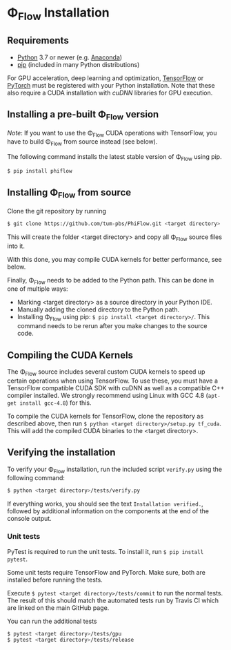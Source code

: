 # Φ<sub>Flow</sub> Installation

## Requirements

* [Python](https://www.python.org/downloads/) 3.7 or newer (e.g. [Anaconda](https://www.anaconda.com/products/individual))
* [pip](https://pip.pypa.io/en/stable/) (included in many Python distributions)

For GPU acceleration, deep learning and optimization,
[TensorFlow](https://www.tensorflow.org/install/) or [PyTorch](https://pytorch.org/)
must be registered with your Python installation.
Note that these also require a CUDA installation with *cuDNN* libraries for GPU execution.

## Installing a pre-built Φ<sub>Flow</sub> version

*Note*: If you want to use the Φ<sub>Flow</sub> CUDA operations with TensorFlow, you have to build Φ<sub>Flow</sub> from source instead (see below).

The following command installs the latest stable version of Φ<sub>Flow</sub> using pip.
```bash
$ pip install phiflow
```

## Installing Φ<sub>Flow</sub> from source

Clone the git repository by running

```bash
$ git clone https://github.com/tum-pbs/PhiFlow.git <target directory>
```
This will create the folder \<target directory\> and copy all Φ<sub>Flow</sub> source files into it.

With this done, you may compile CUDA kernels for better performance, see below.

Finally, Φ<sub>Flow</sub> needs to be added to the Python path.
This can be done in one of multiple ways:

* Marking \<target directory\> as a source directory in your Python IDE.
* Manually adding the cloned directory to the Python path.
* Installing Φ<sub>Flow</sub> using pip: `$ pip install <target directory>/`. This command needs to be rerun after you make changes to the source code.


## Compiling the CUDA Kernels

The Φ<sub>Flow</sub> source includes several custom CUDA kernels to speed up certain operations when using TensorFlow.
To use these, you must have a TensorFlow compatible CUDA SDK with cuDNN as well as a compatible C++ compiler installed.
We strongly recommend using Linux with GCC 4.8 (`apt-get install gcc-4.8`) for this.

To compile the CUDA kernels for TensorFlow, clone the repository as described above, then run `$ python <target directory>/setup.py tf_cuda`.
This will add the compiled CUDA binaries to the \<target directory\>.


## Verifying the installation

To verify your Φ<sub>Flow</sub> installation, run the included script `verify.py` using the following command:
```bash
$ python <target directory>/tests/verify.py
```
If everything works, you should see the text `Installation verified.`, followed by additional information on the components at the end of the console output.

### Unit tests

PyTest is required to run the unit tests. To install it, run `$ pip install pytest`.

Some unit tests require TensorFlow and PyTorch.
Make sure, both are installed before running the tests.

Execute `$ pytest <target directory>/tests/commit` to run the normal tests.
The result of this should match the automated tests run by Travis CI which are linked on the main GitHub page.

You can run the additional tests
```bash
$ pytest <target directory>/tests/gpu
$ pytest <target directory>/tests/release
```
